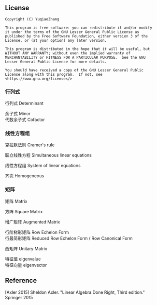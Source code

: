 ## License  
```  
Copyright (C) YuqiaoZhang

This program is free software: you can redistribute it and/or modify it under the terms of the GNU Lesser General Public License as published by the Free Software Foundation, either version 3 of the License, or (at your option) any later version.

This program is distributed in the hope that it will be useful, but WITHOUT ANY WARRANTY; without even the implied warranty of MERCHANTABILITY or FITNESS FOR A PARTICULAR PURPOSE.  See the GNU Lesser General Public License for more details.

You should have received a copy of the GNU Lesser General Public License along with this program.  If not, see <https://www.gnu.org/licenses/>
```  

### 行列式  

行列式 Determinant    

余子式 Minor  
代数余子式 Cofactor  
  
### 线性方程组  

克拉默法则 Cramer's rule  

联立线性方程 Simultaneous linear equations  

线性方程组 System of linear equations  

齐次 Homogeneous  
  
  
### 矩阵  
  
矩阵 Matrix  

方阵 Square Matrix

增广矩阵 Augmented Matrix  

行阶梯形矩阵 Row Echelon Form  
行最简形矩阵 Reduced Row Echelon Form / Row Canonical Form

酉矩阵 Unitary Matrix    

特征值 eigenvalue  
特征向量 eigenvector  

## Reference  
\[Axler 2015\] Sheldon Axler. "Linear Algebra Done Right, Third edition." Springer 2015 